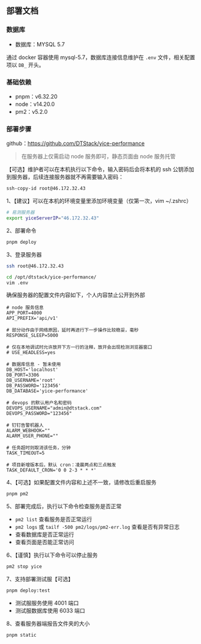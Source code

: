 ## 部署文档

### 数据库

- 数据库：MYSQL 5.7

通过 docker 容器使用 mysql-5.7，数据库连接信息维护在 `.env` 文件，相关配置项以 `DB_` 开头。


### 基础依赖
- pnpm：v6.32.20
- node：v14.20.0
- pm2：v5.2.0


### 部署步骤

github：https://github.com/DTStack/yice-performance

> 在服务器上仅需启动 node 服务即可，静态页面由 node 服务托管

【可选】维护者可以在本机执行以下命令，输入密码后会将本机的 ssh 公钥添加到服务器，后续连接服务器就不再需要输入密码：

``` bash
ssh-copy-id root@46.172.32.43
```

1、【建议】可以在本机的环境变量里添加环境变量（仅第一次，vim ~/.zshrc）

``` bash
# 易测服务器
export yiceServerIP="46.172.32.43"
```

2、部署命令

``` bash
pnpm deploy
```

3、登录服务器

``` bash
ssh root@46.172.32.43
```

``` bash
cd /opt/dtstack/yice-performance/
vim .env
```

确保服务器的配置文件内容如下，个人内容禁止公开到外部

```
# node 服务信息
APP_PORT=4000
API_PREFIX='api/v1'

# 部分动作由于网络原因，延时再进行下一步操作比较稳妥，毫秒
RESPONSE_SLEEP=5000

# 仅在本地调试时允许放开下方一行的注释，放开会出现检测浏览器窗口
# USE_HEADLESS=yes

# 数据库信息 - 暂未使用
DB_HOST='localhost'
DB_PORT=3306
DB_USERNAME='root'
DB_PASSWORD='123456'
DB_DATABASE='yice-performance'

# devops 的默认用户名和密码
DEVOPS_USERNAME="admin@dtstack.com"
DEVOPS_PASSWORD="123456"

# 钉钉告警机器人
ALARM_WEBHOOK=""
ALARM_USER_PHONE=""

# 任务超时则取消该任务，分钟
TASK_TIMEOUT=5

# 项目新增版本后，默认 cron：凌晨两点和三点触发
TASK_DEFAULT_CRON='0 0 2-3 * * *'
```

4、【可选】如果配置文件内容和上述不一致，请修改后重启服务

``` bash
pnpm pm2
```

5、部署完成后，执行以下命令检查服务是否正常

- `pm2 list` 查看服务是否正常运行
- `pm2 logs` 或 `tailf -500 pm2/logs/pm2-err.log` 查看是否有异常日志
- 查看数据库是否正常运行
- 查看页面是否能正常访问

6、【谨慎】执行以下命令可以停止服务

``` bash
pm2 stop yice
```

7、支持部署测试服【可选】

``` bash
pnpm deploy:test
```

- 测试服服务使用 4001 端口
- 测试服数据库使用 6033 端口

8、查看服务器端报告文件夹的大小

``` bash
pnpm static
```
